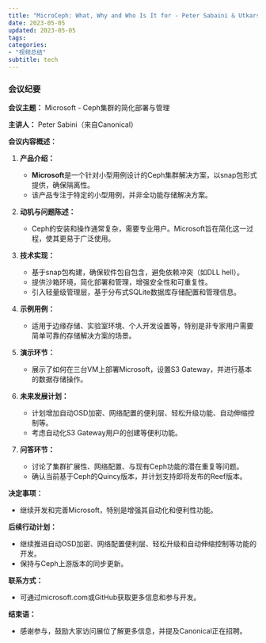 ```yaml
---
title: "MicroCeph: What, Why and Who Is It for - Peter Sabaini & Utkarsh Bhatt, Canonical"
date: 2023-05-05
updated: 2023-05-05
tags:
categories:
- "视频总结"
subtitle: tech
---
```



### 会议纪要

**会议主题：** Microsoft - Ceph集群的简化部署与管理

**主讲人：** Peter Sabini（来自Canonical）

**会议内容概述：**

1. **产品介绍：**
   - **Microsoft**是一个针对小型用例设计的Ceph集群解决方案，以snap包形式提供，确保隔离性。
   - 该产品专注于特定的小型用例，并非全功能存储解决方案。

2. **动机与问题陈述：**
   - Ceph的安装和操作通常复杂，需要专业用户。Microsoft旨在简化这一过程，使其更易于广泛使用。

3. **技术实现：**
   - 基于snap包构建，确保软件包自包含，避免依赖冲突（如DLL hell）。
   - 提供沙箱环境，简化部署和管理，增强安全性和可重复性。
   - 引入轻量级管理层，基于分布式SQLite数据库存储配置和管理信息。

4. **示例用例：**
   - 适用于边缘存储、实验室环境、个人开发设置等，特别是非专家用户需要简单可靠的存储解决方案的场景。

5. **演示环节：**
   - 展示了如何在三台VM上部署Microsoft，设置S3 Gateway，并进行基本的数据存储操作。

6. **未来发展计划：**
   - 计划增加自动OSD加密、网络配置的便利层、轻松升级功能、自动伸缩控制等。
   - 考虑自动化S3 Gateway用户的创建等便利功能。

7. **问答环节：**
   - 讨论了集群扩展性、网络配置、与现有Ceph功能的潜在重复等问题。
   - 确认当前基于Ceph的Quincy版本，并计划支持即将发布的Reef版本。

**决定事项：**
- 继续开发和完善Microsoft，特别是增强其自动化和便利性功能。

**后续行动计划：**
- 继续推进自动OSD加密、网络配置便利层、轻松升级和自动伸缩控制等功能的开发。
- 保持与Ceph上游版本的同步更新。

**联系方式：**
- 可通过microsoft.com或GitHub获取更多信息和参与开发。

**结束语：**
- 感谢参与，鼓励大家访问展位了解更多信息，并提及Canonical正在招聘。